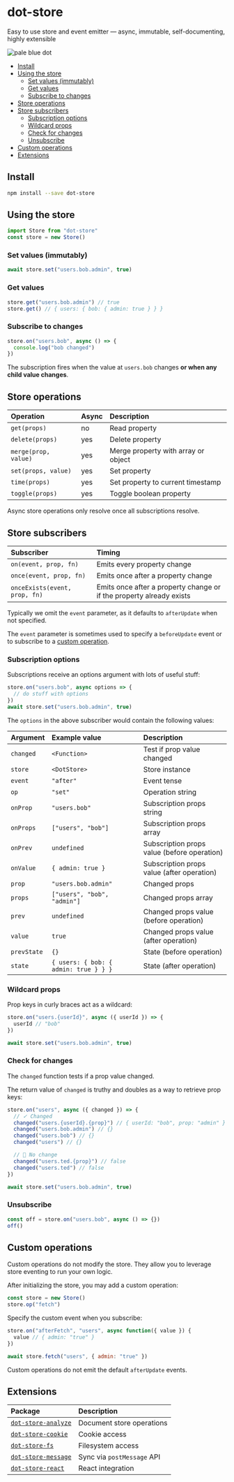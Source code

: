 # dot-store

Easy to use store and event emitter — async, immutable, self-documenting, highly extensible

![pale blue dot](https://qph.fs.quoracdn.net/main-qimg-347d2c178e6bf511ee5b91e8276c79fa)

<!-- START doctoc generated TOC please keep comment here to allow auto update -->
<!-- DON'T EDIT THIS SECTION, INSTEAD RE-RUN doctoc TO UPDATE -->

- [Install](#install)
- [Using the store](#using-the-store)
  - [Set values (immutably)](#set-values-immutably)
  - [Get values](#get-values)
  - [Subscribe to changes](#subscribe-to-changes)
- [Store operations](#store-operations)
- [Store subscribers](#store-subscribers)
  - [Subscription options](#subscription-options)
  - [Wildcard props](#wildcard-props)
  - [Check for changes](#check-for-changes)
  - [Unsubscribe](#unsubscribe)
- [Custom operations](#custom-operations)
- [Extensions](#extensions)

<!-- END doctoc generated TOC please keep comment here to allow auto update -->

## Install

```bash
npm install --save dot-store
```

## Using the store

```js
import Store from "dot-store"
const store = new Store()
```

### Set values (immutably)

```js
await store.set("users.bob.admin", true)
```

### Get values

```js
store.get("users.bob.admin") // true
store.get() // { users: { bob: { admin: true } } }
```

### Subscribe to changes

```js
store.on("users.bob", async () => {
  console.log("bob changed")
})
```

The subscription fires when the value at `users.bob` changes **or when any child value changes**.

## Store operations

| Operation            | Async | Description                         |
| :------------------- | :---- | :---------------------------------- |
| `get(props)`         | no    | Read property                       |
| `delete(props)`      | yes   | Delete property                     |
| `merge(prop, value)` | yes   | Merge property with array or object |
| `set(props, value)`  | yes   | Set property                        |
| `time(props)`        | yes   | Set property to current timestamp   |
| `toggle(props)`      | yes   | Toggle boolean property             |

Async store operations only resolve once all subscriptions resolve.

## Store subscribers

| Subscriber                    | Timing                                                               |
| :---------------------------- | :------------------------------------------------------------------- |
| `on(event, prop, fn)`         | Emits every property change                                          |
| `once(event, prop, fn)`       | Emits once after a property change                                   |
| `onceExists(event, prop, fn)` | Emits once after a property change or if the property already exists |

Typically we omit the `event` parameter, as it defaults to `afterUpdate` when not specified.

The `event` parameter is sometimes used to specify a `beforeUpdate` event or to subscribe to a [custom operation](#custom-operations).

### Subscription options

Subscriptions receive an options argument with lots of useful stuff:

```js
store.on("users.bob", async options => {
  // do stuff with options
})
await store.set("users.bob.admin", true)
```

The `options` in the above subscriber would contain the following values:

| Argument    | Example value                         | Description                                 |
| :---------- | :------------------------------------ | :------------------------------------------ |
| `changed`   | `<Function>`                          | Test if prop value changed                  |
| `store`     | `<DotStore>`                          | Store instance                              |
| `event`     | `"after"`                             | Event tense                                 |
| `op`        | `"set"`                               | Operation string                            |
| `onProp`    | `"users.bob"`                         | Subscription props string                   |
| `onProps`   | `["users", "bob"]`                    | Subscription props array                    |
| `onPrev`    | `undefined`                           | Subscription props value (before operation) |
| `onValue`   | `{ admin: true }`                     | Subscription props value (after operation)  |
| `prop`      | `"users.bob.admin"`                   | Changed props                               |
| `props`     | `["users", "bob", "admin"]`           | Changed props array                         |
| `prev`      | `undefined`                           | Changed props value (before operation)      |
| `value`     | `true`                                | Changed props value (after operation)       |
| `prevState` | `{}`                                  | State (before operation)                    |
| `state`     | `{ users: { bob: { admin: true } } }` | State (after operation)                     |

### Wildcard props

Prop keys in curly braces act as a wildcard:

```js
store.on("users.{userId}", async ({ userId }) => {
  userId // "bob"
})

await store.set("users.bob.admin", true)
```

### Check for changes

The `changed` function tests if a prop value changed.

The return value of `changed` is truthy and doubles as a way to retrieve prop keys:

```js
store.on("users", async ({ changed }) => {
  // ✓ Changed
  changed("users.{userId}.{prop}") // { userId: "bob", prop: "admin" }
  changed("users.bob.admin") // {}
  changed("users.bob") // {}
  changed("users") // {}

  // ⃠ No change
  changed("users.ted.{prop}") // false
  changed("users.ted") // false
})

await store.set("users.bob.admin", true)
```

### Unsubscribe

```js
const off = store.on("users.bob", async () => {})
off()
```

## Custom operations

Custom operations do not modify the store. They allow you to leverage store eventing to run your own logic.

After initializing the store, you may add a custom operation:

```js
const store = new Store()
store.op("fetch")
```

Specify the custom event when you subscribe:

```js
store.on("afterFetch", "users", async function({ value }) {
  value // { admin: "true" }
})

await store.fetch("users", { admin: "true" })
```

Custom operations do not emit the default `afterUpdate` events.

## Extensions

| Package                                                                                                 | Description                |
| :------------------------------------------------------------------------------------------------------ | :------------------------- |
| [`dot-store-analyze`](https://github.com/invrs/dot-store/tree/master/packages/dot-store-analyze#readme) | Document store operations  |
| [`dot-store-cookie`](https://github.com/invrs/dot-store/tree/master/packages/dot-store-cookie#readme)   | Cookie access              |
| [`dot-store-fs`](https://github.com/invrs/dot-store/tree/master/packages/dot-store-fs#readme)           | Filesystem access          |
| [`dot-store-message`](https://github.com/invrs/dot-store/tree/master/packages/dot-store-message#readme) | Sync via `postMessage` API |
| [`dot-store-react`](https://github.com/invrs/dot-store/tree/master/packages/dot-store-react#readme)     | React integration          |

